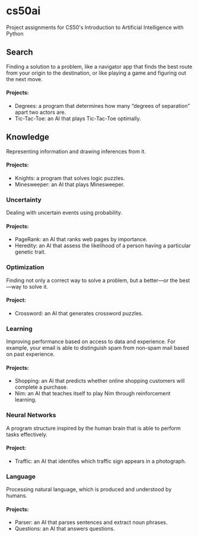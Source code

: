 # cs50ai
Project assignments for CS50's Introduction to Artificial Intelligence with Python

## Search
Finding a solution to a problem, like a navigator app that finds the best route from your origin to the destination, or like playing a game and figuring out the    next move.
#### Projects: 
- Degrees: a program that determines how many “degrees of separation” apart two actors are.
- Tic-Tac-Toe: an AI that plays Tic-Tac-Toe optimally.

## Knowledge
Representing information and drawing inferences from it.
#### Projects: 
- Knights: a program that solves logic puzzles.
- Minesweeper: an AI that plays Minesweeper.

### Uncertainty
Dealing with uncertain events using probability.
#### Projects: 
- PageRank: an AI that ranks web pages by importance.
- Heredity: an AI that assess the likelihood of a person having a particular genetic trait.

### Optimization
Finding not only a correct way to solve a problem, but a better—or the best—way to solve it.
#### Project: 
- Crossword: an AI that generates crossword puzzles.

### Learning
Improving performance based on access to data and experience. For example, your email is able to distinguish spam from non-spam mail based on past experience.
#### Projects: 
- Shopping: an AI that predicts whether online shopping customers will complete a purchase.
- Nim: an AI that teaches itself to play Nim through reinforcement learning.

### Neural Networks
A program structure inspired by the human brain that is able to perform tasks effectively.
#### Project: 
- Traffic: an AI that identifes which traffic sign appears in a photograph.

### Language
Processing natural language, which is produced and understood by humans.
#### Projects: 
- Parser: an AI that parses sentences and extract noun phrases.
- Questions: an AI that answers questions.
